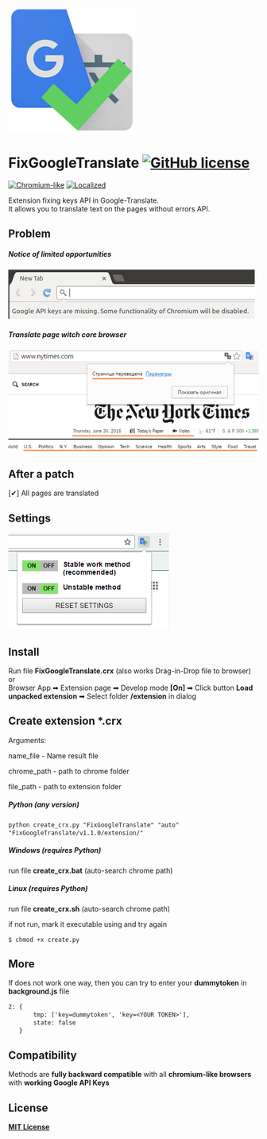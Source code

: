 [1]: Preview/google_api.min.png
[2]: Preview/translate_page_core.min.png
[3]: Preview/icon.png
[4]: Preview/param_page.png

![Icon][3]
# FixGoogleTranslate [![GitHub license](https://img.shields.io/badge/license-MIT-blue.svg)](https://raw.githubusercontent.com/vyach-vasiliev/FixGoogleTranslate/master/LICENSE)
[![Chromium-like](https://img.shields.io/badge/Chrome_like-20+-40A977.svg)](https://en.wikipedia.org/wiki/Chromium_(web_browser))
[![Localized](https://img.shields.io/badge/Localized-English,_Russian-e67e22.svg)](https://en.wikipedia.org/wiki/Chromium_(web_browser))

Extension fixing keys API in Google-Translate. <br>It allows you to translate text on the pages without errors API.
## Problem
##### Notice of limited opportunities
![Mozilla FireFox][1]
##### Translate page witch core browser
![Google Chrome][2]


## After a patch
[✔] All pages are translated

## Settings
![Page settings][4]

## Install
Run file **FixGoogleTranslate.crx** (also works Drag-in-Drop file to browser)<br>
or <br>
Browser App  ➡ Extension page  ➡ Develop mode **[On]** ➡ Click button **Load unpacked extension** ➡ Select folder **/extension** in dialog

## Create extension *.crx
Arguments:

name_file - Name result file

chrome_path - path to chrome folder

file_path - path to extension folder

##### Python (any version)
    python create_crx.py "FixGoogleTranslate" "auto" "FixGoogleTranslate/v1.1.0/extension/"

##### Windows (requires Python)
run file **create_crx.bat** (auto-search chrome path)
##### Linux (requires Python)
run file **create_crx.sh** (auto-search chrome path)

if not run, mark it executable using and try again

    $ chmod +x create.py


## More
If does not work one way, then you can try to enter your **dummytoken** in **background.js** file

    2: {
           tmp: ['key=dummytoken', 'key=<YOUR TOKEN>'],
           state: false
       }

## Compatibility
Methods are **fully backward compatible** with all **chromium-like browsers** with **working Google API Keys**

## License
**[MIT License](https://opensource.org/licenses/MIT "Text license")**
